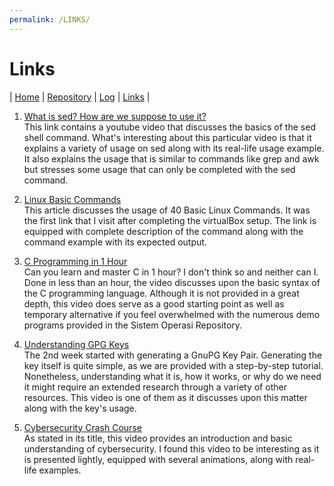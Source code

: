 ```yaml
---
permalink: /LINKS/
---
```

# Links
| [Home](https://johaneschristian.github.io/os212) 
| [Repository](https://github.com/johaneschristian/os212/) | [Log](https://johaneschristian.github.io/os212/TXT/mylog.txt) | [Links](https://johaneschristian.github.io/os212/LINKS/links.md) |

1. [What is sed? How are we suppose to use it?](https://www.youtube.com/watch?v=EACe7aiGczw)\
This link contains a youtube video that discusses the basics of the sed shell command. What's interesting about this particular video is that it explains a variety of usage on sed along with its real-life usage example. It also explains the usage that is similar to commands like grep and awk but stresses some usage that can only be completed with the sed command.

2. [Linux Basic Commands](https://linoxide.com/essential-linux-basic-commands/)\
This article discusses the usage of 40 Basic Linux Commands. It was the first link that I visit after completing the virtualBox setup. The link is equipped with complete description of the command along with the command example with its expected output.

3. [C Programming in 1 Hour](https://www.youtube.com/watch?v=N349SLNdTwg)\
Can you learn and master C in 1 hour? I don't think so and neither can I. Done in less than an hour, the video discusses upon the basic syntax of the C programming language. Although it is not provided in a great depth, this video does serve as a good starting point as well as temporary alternative if you feel overwhelmed with the numerous demo programs provided in the Sistem Operasi Repository.

4. [Understanding GPG Keys](https://www.youtube.com/watch?v=DMGIlj7u7Eo)\
The 2nd week started with generating a GnuPG Key Pair. Generating the key itself is quite simple, as we are provided with a step-by-step tutorial. Nonetheless, understanding what it is, how it works, or why do we need it might require an extended research through a variety of other resources. This video is one of them as it discusses upon this matter along with the key's usage.

5. [Cybersecurity Crash Course](https://www.youtube.com/watch?v=bPVaOlJ6ln0)\
As stated in its title, this video provides an introduction and basic understanding of cybersecurity. I found this video to be interesting as it is presented lightly, equipped with several animations, along with real-life examples.
